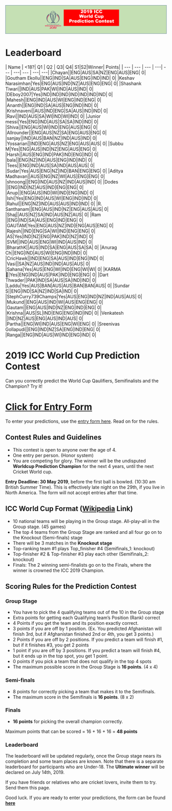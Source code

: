 ![Logo](images/ICCWCPP.png)

# Leaderboard

| Name | <18?|  Q1 | Q2 | Q3| Q4| S1|S2|Winner| Points|
| --- | --- | --- | ---| --- | ---| --- | ---| ---|
|Chayan||ENG|AUS|SA|NZ|ENG|AUS|ENG| 0|
|Goutham Ekollu||ENG|IND|SA|AUS|ENG|IND|IND| 0|
|Keshav Narasimhan|Yes|ENG|AUS|IND|NZ|AUS|ENG|ENG| 0|
|Shashank Tiwari||IND|AUS|PAK|WI|IND|AUS|IND| 0|
|DEboy2007|Yes|IND|IND|IND|IND|IND|IND|IND| 0|
|Mahesh||ENG|IND|AUS|WI|ENG|IND|ENG| 0|
|Ananth||ENG|IND|SA|AUS|ENG|IND|IND| 0|
|Krishnaveni||AUS|IND|ENG|SA|AUS|IND|IND| 0|
|Ravi||IND|AUS|SA|WI|IND|WI|IND| 0|
|Junior messi|Yes|ENG|IND|AUS|SA|SA|IND|IND| 0|
|Shiva||ENG|AUS|WI|IND|ENG|AUS|ENG| 0|
|Allrounder||ENG|AUS|NZ|SA|ENG|AUS|ENG| 0|
|sanjay||IND|AUS|BAN|NZ|IND|AUS|IND| 0|
|Yossarian||IND|ENG|AUS|NZ|ENG|AUS|AUS| 0|
|Subbu M|Yes|ENG|AUS|IND|NZ|ENG|AUS|ENG| 0|
|Harsh||AUS|ENG|IND|PAK|IND|ENG|IND| 0|
|bala||ENG|NZ|IND|AUS|ENG|IND|IND| 0|
|Tees||ENG|IND|AUS|SA|IND|AUS|AUS| 0|
|Sudar|Yes|AUS|ENG|NZ|IND|BAN|ENG|ENG| 0|
|Aditya Madhavan||AUS|ENG|NZ|WI|AUS|ENG|ENG| 0|
|shnoong||ENG|IND|AUS|NZ|IND|AUS|IND| 0|
|Dodes ||ENG|IND|NZ|AUS|IND|ENG|ENG| 0|
|Anup||ENG|AUS|IND|WI|IND|ENG|IND| 0|
|Ishi|Yes|ENG|IND|AUS|WI|ENG|IND|IND| 0|
|Rahul||ENG|NZ|IND|AUS|AUS|IND|IND| 0|
|R. Santhanam||ENG|AUS|IND|NZ|ENG|AUS|AUS| 0|
|Shaj||AUS|NZ|SA|IND|AUS|NZ|AUS| 0|
|Ram ||ENG|IND|SA|AUS|ENG|IND|ENG| 0|
|GAUTAM|Yes|ENG|AUS|NZ|IND|ENG|AUS|ENG| 0|
|Rajesh||IND|ENG|SA|WI|IND|ENG|ENG| 0|
|AS|Yes|IND|NZ|ENG|PAK|IND|NZ|IND| 0|
|SVM||IND|AUS|ENG|WI|IND|AUS|IND| 0|
|BharathK||AUS|IND|SA|ENG|AUS|SA|SA| 0|
|Anurag Ch||ENG|IND|AUS|WI|ENG|IND|IND| 0|
|CricHawk||IND|ENG|SA|AUS|IND|ENG|IND| 0|
|Vasi||SA|NZ|AUS|IND|IND|AUS|AUS| 0|
|Sahana|Yes|AUS|ENG|WI|IND|ENG|WI|WI| 0|
|KARMA 🦄|Yes|ENG|IND|AUS|PAK|IND|ENG|ENG| 0|
|Dart Thwader||PAK|IND|SA|AUS|SA|IND|IND| 0|
|Laddu|Yes|AUS|BAN|AUS|AUS|BAN|BAN|AUS| 0|
|Sundar S||ENG|IND|SA|NZ|IND|SA|IND| 0|
|StephCurry739Champs|Yes|AUS|ENG|IND|NZ|IND|AUS|AUS| 0|
|Mukund||ENG|AUS|IND|WI|AUS|ENG|ENG| 0|
|Gautam||ENG|AUS|IND|NZ|ENG|IND|ENG| 0|
|Krishna||AUS|SL|IND|ENG|ENG|IND|IND| 0|
|Venkatesh ||IND|NZ|AUS|ENG|AUS|IND|AUS| 0|
|Partha||ENG|WI|IND|AUS|ENG|WI|ENG| 0|
|Sreenivas Gollapudi||ENG|IND|NZ|SA|ENG|IND|ENG| 0|
|Ranga||ENG|IND|AUS|WI|IND|ENG|IND| 0|


# 2019 ICC World Cup Prediction Contest

Can you correctly predict the World Cup Qaulifiers, Semifinalists and the Champion? Try it!

# [Click for Entry Form](http://bit.ly/2019_icc_worldcup_predictions)
To enter your predictions, use the [entry form here](http://bit.ly/2019_icc_worldcup_predictions). Read on for the rules.


## Contest Rules and Guidelines
- This contest is open to anyone over the age of 4.
- One entry per person. (Honor system)
- You are competing for glory. The winner will be the undisputed **Worldcup Prediction Champion** for the next 4 years, until the next Cricket World cup.

**Entry Deadline: 30 May 2019**, before the first ball is bowled. (10:30 am British Summer Time). This is effectively late night on the 29th, if you live in North America. The form will not accept entries after that time.


## ICC World Cup Format ([Wikipedia](https://en.wikipedia.org/wiki/2019_Cricket_World_Cup) Link)

- 10 national teams will be playing in the Group stage. All-play-all in the Group stage. (45 games)
- The top 4 teams from the Group Stage are ranked and all four go on to the Knockout (Semi-finals) stage 
- There will be 3 matches in the **Knockout stage**
- Top-ranking team #1 plays Top_finisher #4 (Semifinals_1: knockout)
- Top-finisher #2 & Top-finisher #3 play each other (Semifinals_2: knockout) 
- Finals: The 2 winning semi-finalists go on to the Finals, where the winner is crowned the ICC 2019 Champion.

## Scoring Rules for the Prediction Contest

### Group Stage
- You have to pick the 4 qualifying teams out of the 10 in the Group stage
- Extra points for getting each Qualifying team’s Position (Rank) correct
- 4 Points if you get the team and its position exactly correct.
- 3 points if you are off by 1 position. (Ex. You predicted Afghanistan will finish 3rd, but if Afghanistan finished 2nd or 4th, you get 3 points.)
- 2 Points if you are off by 2 positions. If you predict a team will finish #1, but if it finishes #3, you get 2 points
- 1 point if you are off by 3 positions. If you predict a team will finish #4, but it ends up in the top spot, you get 1 point.
- 0 points if you pick a team that does not qualify in the top 4 spots
- The maximum possible score in the Group Stage is **16 points**. (4 x 4)

### Semi-finals
- 8 points for correctly picking a team that makes it to the Semifinals.
- The maximum score in the Semifinals is **16 points**. (8 x 2)

### Finals
- **16 points** for picking the overall champion correctly.

Maximum points that can be scored = 16 + 16 + 16 = **48 points**

### Leaderboard
The leaderboard will be updated regularly, once the Group stage nears its completion and some team places are known. Note that there is a separate leaderboard for participants who are Under-18.
The **Ultimate winner** will be declared on July 14th, 2019.

If you have friends or relatives who are cricket lovers, invite them to try. Send them this page.

Good luck. If you are ready to enter your predictions, the form can be found **[here](http://bit.ly/2019_icc_worldcup_predictions)**



